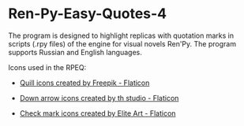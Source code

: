 # Ren-Py-Easy-Quotes-4
The program is designed to highlight replicas with quotation marks in scripts (.rpy files) of the engine for visual novels Ren'Py. The program supports Russian and English languages.

Icons used in the RPEQ:
- <a href="https://www.flaticon.com/free-icons/quill" title="quill icons">Quill icons created by Freepik - Flaticon</a>

- <a href="https://www.flaticon.com/free-icons/down-arrow" title="down arrow icons">Down arrow icons created by th studio - Flaticon</a>

- <a href="https://www.flaticon.com/free-icons/check-mark" title="check mark icons">Check mark icons created by Elite Art - Flaticon</a>
